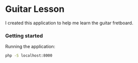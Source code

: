 # Guitar Lesson

I created this application to help me learn the guitar fretboard.

### Getting started

Running the application:

```bash
php -S localhost:8000
```
